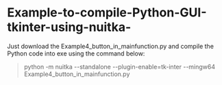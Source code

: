 # Example-to-compile-Python-GUI-tkinter-using-nuitka-

Just download the Example4_button_in_mainfunction.py and compile the Python code into exe using the command below:
>python -m nuitka --standalone --plugin-enable=tk-inter --mingw64 Example4_button_in_mainfunction.py
